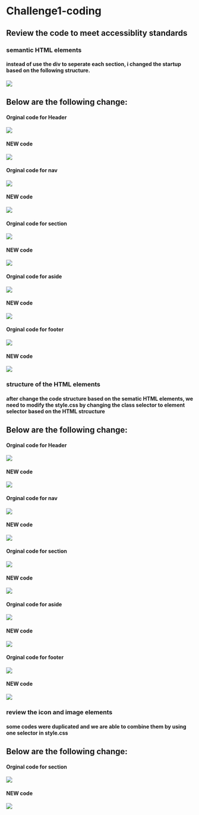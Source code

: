 # Challenge1-coding
## Review the code to meet accessiblity standards

### semantic HTML elements
#### instead of use the div to seperate each section, i changed the startup based on the following structure.
![](https://github.com/bleachevil/Challenge1-coding/blob/main/pic/1.png?raw=true)

## Below are the following change:

#### Orginal code for Header
![](https://github.com/bleachevil/Challenge1-coding/blob/main/pic/2.png?raw=true)

#### NEW code
![](https://github.com/bleachevil/Challenge1-coding/blob/main/pic/2-1.png?raw=true)

#### Orginal code for nav
![](https://github.com/bleachevil/Challenge1-coding/blob/main/pic/3.png?raw=true)

#### NEW code
![](https://github.com/bleachevil/Challenge1-coding/blob/main/pic/3-1.png?raw=true)

#### Orginal code for section
![](https://github.com/bleachevil/Challenge1-coding/blob/main/pic/4.png?raw=true)

#### NEW code
![](https://github.com/bleachevil/Challenge1-coding/blob/main/pic/4-1.png?raw=true)

#### Orginal code for aside
![](https://github.com/bleachevil/Challenge1-coding/blob/main/pic/5.png?raw=true)

#### NEW code
![](https://github.com/bleachevil/Challenge1-coding/blob/main/pic/5-1.png?raw=true)

#### Orginal code for footer
![](https://github.com/bleachevil/Challenge1-coding/blob/main/pic/6.png?raw=true)

#### NEW code
![](https://github.com/bleachevil/Challenge1-coding/blob/main/pic/6-1.png?raw=true)

### structure of the HTML elements
#### after change the code structure based on the sematic HTML elements, we need to modify the style.css by changing the class selector to element selector based on the HTML strcucture

## Below are the following change:

#### Orginal code for Header
![](https://github.com/bleachevil/Challenge1-coding/blob/main/pic/2-2.png?raw=true)

#### NEW code
![](https://github.com/bleachevil/Challenge1-coding/blob/main/pic/2-3.png?raw=true)

#### Orginal code for nav
![](https://github.com/bleachevil/Challenge1-coding/blob/main/pic/3-2.png?raw=true)

#### NEW code
![](https://github.com/bleachevil/Challenge1-coding/blob/main/pic/3-3.png?raw=true)

#### Orginal code for section
![](https://github.com/bleachevil/Challenge1-coding/blob/main/pic/4-2.png?raw=true)

#### NEW code
![](https://github.com/bleachevil/Challenge1-coding/blob/main/pic/4-3.png?raw=true)

#### Orginal code for aside
![](https://github.com/bleachevil/Challenge1-coding/blob/main/pic/5-2.png?raw=true)

#### NEW code
![](https://github.com/bleachevil/Challenge1-coding/blob/main/pic/5-3.png?raw=true)

#### Orginal code for footer
![](https://github.com/bleachevil/Challenge1-coding/blob/main/pic/6-2.png?raw=true)

#### NEW code
![](https://github.com/bleachevil/Challenge1-coding/blob/main/pic/6-3.png?raw=true)

### review the icon and image elements
#### some codes were duplicated and we are able to combine them by using one selector in style.css

## Below are the following change:

#### Orginal code for section
![](https://github.com/bleachevil/Challenge1-coding/blob/main/pic/4-4.png?raw=true)

#### NEW code
![](https://github.com/bleachevil/Challenge1-coding/blob/main/pic/4-5.png?raw=true)

